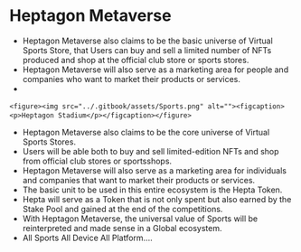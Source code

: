 # Heptagon Metaverse

* Heptagon Metaverse also claims to be the basic universe of Virtual Sports Store, that Users can buy and sell a limited number of NFTs produced and shop at the official club store or sports stores.
* Heptagon Metaverse will also serve as a marketing area for people and companies who want to market their products or services.
*

    <figure><img src="../.gitbook/assets/Sports.png" alt=""><figcaption><p>Heptagon Stadium</p></figcaption></figure>
* Heptagon Metaverse also claims to be the core universe of Virtual Sports Stores.
* Users will be able both to buy and sell limited-edition NFTs and shop from official club stores or sportsshops.
* Heptagon Metaverse will also serve as a marketing area for individuals and companies that want to market their products or services.
* The basic unit to be used in this entire ecosystem is the Hepta Token.
* Hepta will serve as a Token that is not only spent but also earned by the Stake Pool and gained at the end of the competitions.
* With Heptagon Metaverse, the universal value of Sports will be reinterpreted and made sense in a Global ecosystem.
* All Sports All Device All Platform....

